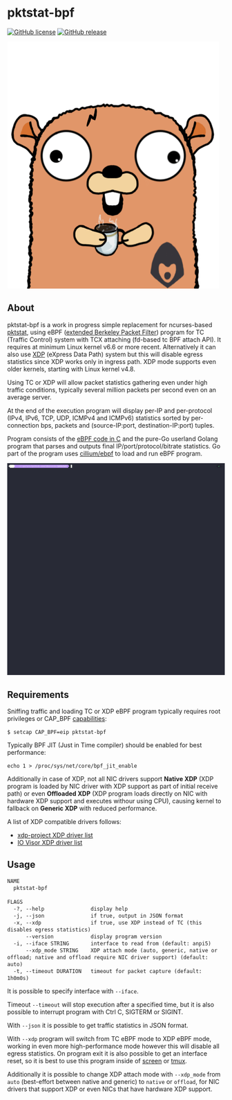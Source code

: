 # pktstat-bpf

[![GitHub license](https://img.shields.io/github/license/dkorunic/pktstat-bpf)](https://github.com/dkorunic/pktstat-bpf/blob/master/LICENSE)
[![GitHub release](https://img.shields.io/github/release/dkorunic/pktstat-bpf)](https://github.com/dkorunic/pktstat-bpf/releases/latest)

![](gopher.png)

## About

pktstat-bpf is a work in progress simple replacement for ncurses-based [pktstat](https://github.com/dleonard0/pktstat), using eBPF ([extended Berkeley Packet Filter](https://prototype-kernel.readthedocs.io/en/latest/bpf/)) program for TC (Traffic Control) system with TCX attaching (fd-based tc BPF attach API). It requires at minimum Linux kernel v6.6 or more recent. Alternatively it can also use [XDP](https://github.com/xdp-project/xdp-tutorial) (eXpress Data Path) system but this will disable egress statistics since XDP works only in ingress path. XDP mode supports even older kernels, starting with Linux kernel v4.8.

Using TC or XDP will allow packet statistics gathering even under high traffic conditions, typically several million packets per second even on an average server.

At the end of the execution program will display per-IP and per-protocol (IPv4, IPv6, TCP, UDP, ICMPv4 and ICMPv6) statistics sorted by per-connection bps, packets and (source-IP:port, destination-IP:port) tuples.

Program consists of the [eBPF code in C](counter.c) and the pure-Go userland Golang program that parses and outputs final IP/port/protocol/bitrate statistics. Go part of the program uses [cillium/ebpf](https://github.com/cilium/ebpf) to load and run eBPF program.

![Demo](demo.gif)

## Requirements

Sniffing traffic and loading TC or XDP eBPF program typically requires root privileges or CAP_BPF [capabilities](https://man7.org/linux/man-pages/man7/capabilities.7.html):

```shell
$ setcap CAP_BPF=eip pktstat-bpf
```

Typically BPF JIT (Just in Time compiler) should be enabled for best performance:

```shell
echo 1 > /proc/sys/net/core/bpf_jit_enable
```

Additionally in case of XDP, not all NIC drivers support **Native XDP** (XDP program is loaded by NIC driver with XDP support as part of initial receive path) or even **Offloaded XDP** (XDP program loads directly on NIC with hardware XDP support and executes withour using CPU), causing kernel to fallback on **Generic XDP** with reduced performance.

A list of XDP compatible drivers follows:

- [xdp-project XDP driver list](https://github.com/xdp-project/xdp-project/blob/master/areas/drivers/README.org)
- [IO Visor XDP driver list](https://github.com/iovisor/bcc/blob/master/docs/kernel-versions.md#xdp)

## Usage

```shell
NAME
  pktstat-bpf

FLAGS
  -?, --help               display help
  -j, --json               if true, output in JSON format
  -x, --xdp                if true, use XDP instead of TC (this disables egress statistics)
      --version            display program version
  -i, --iface STRING       interface to read from (default: anpi5)
      --xdp_mode STRING    XDP attach mode (auto, generic, native or offload; native and offload require NIC driver support) (default: auto)
  -t, --timeout DURATION   timeout for packet capture (default: 1h0m0s)
```

It is possible to specify interface with `--iface`.

Timeout `--timeout` will stop execution after a specified time, but it is also possible to interrupt program with Ctrl C, SIGTERM or SIGINT.

With `--json` it is possible to get traffic statistics in JSON format.

With `--xdp` program will switch from TC eBPF mode to XDP eBPF mode, working in even more high-performance mode however this will disable all egress statistics. On program exit it is also possible to get an interface reset, so it is best to use this program inside of [screen](https://www.gnu.org/software/screen/) or [tmux](https://github.com/tmux/tmux).

Additionally it is possible to change XDP attach mode with `--xdp_mode` from `auto` (best-effort between native and generic) to `native` or `offload`, for NIC drivers that support XDP or even NICs that have hardware XDP support.

